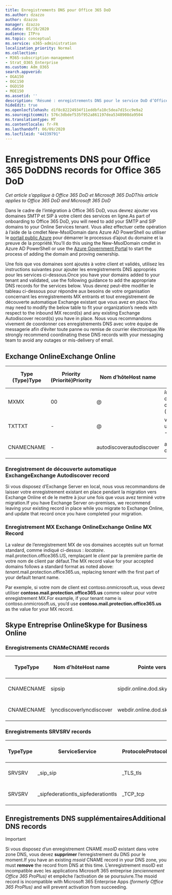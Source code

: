 ```yaml
---
title: Enregistrements DNS pour Office 365 DoD
ms.author: dzazzo
author: dzazzo
manager: dzazzo
ms.date: 05/19/2020
audience: ITPro
ms.topic: conceptual
ms.service: o365-administration
localization_priority: Normal
ms.collection:
- M365-subscription-management
- Strat_O365_Enterprise
ms.custom: Adm_O365
search.appverid:
- OGA150
- OGC150
- OGD150
- MOE150
ms.assetid: ''
description: 'Résumé : enregistrements DNS pour le service DoD d’Office 365'
hideEdit: true
ms.openlocfilehash: d1f8c82224934f11eddbfa10c5dea7d15cc9e9a2
ms.sourcegitcommit: 576c3dbdef535f952a861197dea5348908da9504
ms.translationtype: MT
ms.contentlocale: fr-FR
ms.lasthandoff: 06/09/2020
ms.locfileid: "44339791"
---
```

# <a name="dns-records-for-office-365-dod"></a><span data-ttu-id="cfc77-103">Enregistrements DNS pour Office 365 DoD</span><span class="sxs-lookup"><span data-stu-id="cfc77-103">DNS records for Office 365 DoD</span></span>

<span data-ttu-id="cfc77-104">*Cet article s’applique à Office 365 DoD et Microsoft 365 DoD*</span><span class="sxs-lookup"><span data-stu-id="cfc77-104">*This article applies to Office 365 DoD and Microsoft 365 DoD*</span></span>

<span data-ttu-id="cfc77-105">Dans le cadre de l’intégration à Office 365 DoD, vous devrez ajouter vos domaines SMTP et SIP à votre client des services en ligne.</span><span class="sxs-lookup"><span data-stu-id="cfc77-105">As part of onboarding to Office 365 DoD, you will need to add your SMTP and SIP domains to your Online Services tenant.</span></span>  <span data-ttu-id="cfc77-106">Vous allez effectuer cette opération à l’aide de la cmdlet New-MsolDomain dans Azure AD PowerShell ou utiliser le [portail public Azure](https://portal.azure.us) pour démarrer le processus d’ajout du domaine et la preuve de la propriété.</span><span class="sxs-lookup"><span data-stu-id="cfc77-106">You’ll do this using the New-MsolDomain cmdlet in Azure AD PowerShell or use the [Azure Government Portal](https://portal.azure.us) to start the process of adding the domain and proving ownership.</span></span>

<span data-ttu-id="cfc77-107">Une fois que vos domaines sont ajoutés à votre client et validés, utilisez les instructions suivantes pour ajouter les enregistrements DNS appropriés pour les services ci-dessous.</span><span class="sxs-lookup"><span data-stu-id="cfc77-107">Once you have your domains added to your tenant and validated, use the following guidance to add the appropriate DNS records for the services below.</span></span>  <span data-ttu-id="cfc77-108">Vous devrez peut-être modifier le tableau ci-dessous pour répondre aux besoins de votre organisation concernant les enregistrements MX entrants et tout enregistrement de découverte automatique Exchange existant que vous avez en place.</span><span class="sxs-lookup"><span data-stu-id="cfc77-108">You may need to modify the below table to fit your organization’s needs with respect to the inbound MX record(s) and any existing Exchange Autodiscover record(s) you have in place.</span></span>  <span data-ttu-id="cfc77-109">Nous vous recommandons vivement de coordonner ces enregistrements DNS avec votre équipe de messagerie afin d’éviter toute panne ou remise de courrier électronique.</span><span class="sxs-lookup"><span data-stu-id="cfc77-109">We strongly recommend coordinating these DNS records with your messaging team to avoid any outages or mis-delivery of email.</span></span>

## <a name="exchange-online"></a><span data-ttu-id="cfc77-110">Exchange Online</span><span class="sxs-lookup"><span data-stu-id="cfc77-110">Exchange Online</span></span>

| <span data-ttu-id="cfc77-111">Type (Type)</span><span class="sxs-lookup"><span data-stu-id="cfc77-111">Type</span></span> | <span data-ttu-id="cfc77-112">Priority (Priorité)</span><span class="sxs-lookup"><span data-stu-id="cfc77-112">Priority</span></span> | <span data-ttu-id="cfc77-113">Nom d’hôte</span><span class="sxs-lookup"><span data-stu-id="cfc77-113">Host name</span></span> | <span data-ttu-id="cfc77-114">Pointe vers l’adresse ou la valeur</span><span class="sxs-lookup"><span data-stu-id="cfc77-114">Points to address or value</span></span> | <span data-ttu-id="cfc77-115">Durée de vie</span><span class="sxs-lookup"><span data-stu-id="cfc77-115">TTL</span></span> |
| --- | --- | --- | --- | --- |
| <span data-ttu-id="cfc77-116">MX</span><span class="sxs-lookup"><span data-stu-id="cfc77-116">MX</span></span> | <span data-ttu-id="cfc77-117">0</span><span class="sxs-lookup"><span data-stu-id="cfc77-117">0</span></span> | @ | <span data-ttu-id="cfc77-118">*locataire*. mail.protection.office365.US (voir ci-dessous pour plus d’informations)</span><span class="sxs-lookup"><span data-stu-id="cfc77-118">*tenant*.mail.protection.office365.us (see below for additional details)</span></span> | <span data-ttu-id="cfc77-119">1 Hour</span><span class="sxs-lookup"><span data-stu-id="cfc77-119">1 Hour</span></span> |
| <span data-ttu-id="cfc77-120">TXT</span><span class="sxs-lookup"><span data-stu-id="cfc77-120">TXT</span></span> | - | @ | <span data-ttu-id="cfc77-121">v = spf1 include include. protection. Office 365. us-all</span><span class="sxs-lookup"><span data-stu-id="cfc77-121">v=spf1 include:spf.protection.office365.us -all</span></span> | <span data-ttu-id="cfc77-122">1 Hour</span><span class="sxs-lookup"><span data-stu-id="cfc77-122">1 Hour</span></span> |
| <span data-ttu-id="cfc77-123">CNAME</span><span class="sxs-lookup"><span data-stu-id="cfc77-123">CNAME</span></span> | - | <span data-ttu-id="cfc77-124">autodiscover</span><span class="sxs-lookup"><span data-stu-id="cfc77-124">autodiscover</span></span> | <span data-ttu-id="cfc77-125">autodiscover-dod.office365.us</span><span class="sxs-lookup"><span data-stu-id="cfc77-125">autodiscover-dod.office365.us</span></span> | <span data-ttu-id="cfc77-126">1 Hour</span><span class="sxs-lookup"><span data-stu-id="cfc77-126">1 Hour</span></span> |

### <a name="exchange-autodiscover-record"></a><span data-ttu-id="cfc77-127">Enregistrement de découverte automatique Exchange</span><span class="sxs-lookup"><span data-stu-id="cfc77-127">Exchange Autodiscover record</span></span>

<span data-ttu-id="cfc77-128">Si vous disposez d’Exchange Server en local, nous vous recommandons de laisser votre enregistrement existant en place pendant la migration vers Exchange Online et de le mettre à jour une fois que vous avez terminé votre migration.</span><span class="sxs-lookup"><span data-stu-id="cfc77-128">If you have Exchange Server on-premises, we recommend leaving your existing record in place while you migrate to Exchange Online, and update that record once you have completed your migration.</span></span>

### <a name="exchange-online-mx-record"></a><span data-ttu-id="cfc77-129">Enregistrement MX Exchange Online</span><span class="sxs-lookup"><span data-stu-id="cfc77-129">Exchange Online MX Record</span></span>

<span data-ttu-id="cfc77-130">La valeur de l’enregistrement MX de vos domaines acceptés suit un format standard, comme indiqué ci-dessus : *locataire*. mail.protection.office365.US, remplaçant le *client* par la première partie de votre nom de client par défaut.</span><span class="sxs-lookup"><span data-stu-id="cfc77-130">The MX record value for your accepted domains follows a standard format as noted above: *tenant*.mail.protection.office365.us, replacing *tenant* with the first part of your default tenant name.</span></span>

<span data-ttu-id="cfc77-131">Par exemple, si votre nom de client est contoso.onmicrosoft.us, vous devez utiliser **contoso.mail.protection.office365.us** comme valeur pour votre enregistrement MX.</span><span class="sxs-lookup"><span data-stu-id="cfc77-131">For example, if your tenant name is contoso.onmicrosoft.us, you’d use **contoso.mail.protection.office365.us** as the value for your MX record.</span></span>

## <a name="skype-for-business-online"></a><span data-ttu-id="cfc77-132">Skype Entreprise Online</span><span class="sxs-lookup"><span data-stu-id="cfc77-132">Skype for Business Online</span></span>

### <a name="cname-records"></a><span data-ttu-id="cfc77-133">Enregistrements CNAMe</span><span class="sxs-lookup"><span data-stu-id="cfc77-133">CNAME records</span></span>

| <span data-ttu-id="cfc77-134">Type</span><span class="sxs-lookup"><span data-stu-id="cfc77-134">Type</span></span> | <span data-ttu-id="cfc77-135">Nom d’hôte</span><span class="sxs-lookup"><span data-stu-id="cfc77-135">Host name</span></span> | <span data-ttu-id="cfc77-136">Pointe vers l’adresse ou la valeur</span><span class="sxs-lookup"><span data-stu-id="cfc77-136">Points to address or value</span></span> | <span data-ttu-id="cfc77-137">Durée de vie</span><span class="sxs-lookup"><span data-stu-id="cfc77-137">TTL</span></span> |
| --- | --- | --- | --- |
| <span data-ttu-id="cfc77-138">CNAME</span><span class="sxs-lookup"><span data-stu-id="cfc77-138">CNAME</span></span> | <span data-ttu-id="cfc77-139">sip</span><span class="sxs-lookup"><span data-stu-id="cfc77-139">sip</span></span> | <span data-ttu-id="cfc77-140">sipdir.online.dod.skypeforbusiness.us</span><span class="sxs-lookup"><span data-stu-id="cfc77-140">sipdir.online.dod.skypeforbusiness.us</span></span> | <span data-ttu-id="cfc77-141">1 Hour</span><span class="sxs-lookup"><span data-stu-id="cfc77-141">1 Hour</span></span> |
| <span data-ttu-id="cfc77-142">CNAME</span><span class="sxs-lookup"><span data-stu-id="cfc77-142">CNAME</span></span> | <span data-ttu-id="cfc77-143">lyncdiscover</span><span class="sxs-lookup"><span data-stu-id="cfc77-143">lyncdiscover</span></span> | <span data-ttu-id="cfc77-144">webdir.online.dod.skypeforbusiness.us</span><span class="sxs-lookup"><span data-stu-id="cfc77-144">webdir.online.dod.skypeforbusiness.us</span></span> | <span data-ttu-id="cfc77-145">1 Hour</span><span class="sxs-lookup"><span data-stu-id="cfc77-145">1 Hour</span></span> | 

### <a name="srv-records"></a><span data-ttu-id="cfc77-146">Enregistrements SRV</span><span class="sxs-lookup"><span data-stu-id="cfc77-146">SRV records</span></span>

| <span data-ttu-id="cfc77-147">Type</span><span class="sxs-lookup"><span data-stu-id="cfc77-147">Type</span></span> | <span data-ttu-id="cfc77-148">Service</span><span class="sxs-lookup"><span data-stu-id="cfc77-148">Service</span></span> | <span data-ttu-id="cfc77-149">Protocole</span><span class="sxs-lookup"><span data-stu-id="cfc77-149">Protocol</span></span> | <span data-ttu-id="cfc77-150">Port</span><span class="sxs-lookup"><span data-stu-id="cfc77-150">Port</span></span> | <span data-ttu-id="cfc77-151">Pondération</span><span class="sxs-lookup"><span data-stu-id="cfc77-151">Weight</span></span> | <span data-ttu-id="cfc77-152">Priorité</span><span class="sxs-lookup"><span data-stu-id="cfc77-152">Priority</span></span> | <span data-ttu-id="cfc77-153">Nom</span><span class="sxs-lookup"><span data-stu-id="cfc77-153">Name</span></span> | <span data-ttu-id="cfc77-154">Target</span><span class="sxs-lookup"><span data-stu-id="cfc77-154">Target</span></span> | <span data-ttu-id="cfc77-155">Durée de vie</span><span class="sxs-lookup"><span data-stu-id="cfc77-155">TTL</span></span> |
| --- | --- | --- | --- | --- | --- | --- | --- | --- |
| <span data-ttu-id="cfc77-156">SRV</span><span class="sxs-lookup"><span data-stu-id="cfc77-156">SRV</span></span> | <span data-ttu-id="cfc77-157">\_sip</span><span class="sxs-lookup"><span data-stu-id="cfc77-157">\_sip</span></span> | <span data-ttu-id="cfc77-158">\_TLS</span><span class="sxs-lookup"><span data-stu-id="cfc77-158">\_tls</span></span> | <span data-ttu-id="cfc77-159">443</span><span class="sxs-lookup"><span data-stu-id="cfc77-159">443</span></span> | <span data-ttu-id="cfc77-160">1 </span><span class="sxs-lookup"><span data-stu-id="cfc77-160">1</span></span> | <span data-ttu-id="cfc77-161">100</span><span class="sxs-lookup"><span data-stu-id="cfc77-161">100</span></span> | @ | <span data-ttu-id="cfc77-162">sipdir.online.dod.skypeforbusiness.us</span><span class="sxs-lookup"><span data-stu-id="cfc77-162">sipdir.online.dod.skypeforbusiness.us</span></span> | <span data-ttu-id="cfc77-163">1 heure</span><span class="sxs-lookup"><span data-stu-id="cfc77-163">1 Hour</span></span> |
| <span data-ttu-id="cfc77-164">SRV</span><span class="sxs-lookup"><span data-stu-id="cfc77-164">SRV</span></span> | <span data-ttu-id="cfc77-165">\_sipfederationtls</span><span class="sxs-lookup"><span data-stu-id="cfc77-165">\_sipfederationtls</span></span> | <span data-ttu-id="cfc77-166">\_TCP</span><span class="sxs-lookup"><span data-stu-id="cfc77-166">\_tcp</span></span> | <span data-ttu-id="cfc77-167">5061</span><span class="sxs-lookup"><span data-stu-id="cfc77-167">5061</span></span> | <span data-ttu-id="cfc77-168">1 </span><span class="sxs-lookup"><span data-stu-id="cfc77-168">1</span></span> | <span data-ttu-id="cfc77-169">100</span><span class="sxs-lookup"><span data-stu-id="cfc77-169">100</span></span> | @ | <span data-ttu-id="cfc77-170">sipfed.online.dod.skypeforbusiness.us</span><span class="sxs-lookup"><span data-stu-id="cfc77-170">sipfed.online.dod.skypeforbusiness.us</span></span> | <span data-ttu-id="cfc77-171">1 Hour</span><span class="sxs-lookup"><span data-stu-id="cfc77-171">1 Hour</span></span> |

## <a name="additional-dns-records"></a><span data-ttu-id="cfc77-172">Enregistrements DNS supplémentaires</span><span class="sxs-lookup"><span data-stu-id="cfc77-172">Additional DNS records</span></span>

> [!IMPORTANT]
> <span data-ttu-id="cfc77-173">Si vous disposez d’un enregistrement CNAME *msoID* existant dans votre zone DNS, vous devez **supprimer** l’enregistrement du DNS pour le moment.</span><span class="sxs-lookup"><span data-stu-id="cfc77-173">If you have an existing *msoid* CNAME record in your DNS zone, you must **remove** the record from DNS at this time.</span></span>  <span data-ttu-id="cfc77-174">L’enregistrement msoID est incompatible avec les applications Microsoft 365 entreprise *(anciennement Office 365 ProPlus)* et empêche l’activation de se poursuivre.</span><span class="sxs-lookup"><span data-stu-id="cfc77-174">The msoid record is incompatible with Microsoft 365 Enterprise Apps *(formerly Office 365 ProPlus)* and will prevent activation from succeeding.</span></span>

